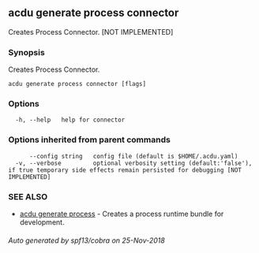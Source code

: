 ## acdu generate process connector

Creates Process Connector. [NOT IMPLEMENTED]

### Synopsis

Creates Process Connector.

```
acdu generate process connector [flags]
```

### Options

```
  -h, --help   help for connector
```

### Options inherited from parent commands

```
      --config string   config file (default is $HOME/.acdu.yaml)
  -v, --verbose         optional verbosity setting (default:'false'), if true temporary side effects remain persisted for debugging [NOT IMPLEMENTED]
```

### SEE ALSO

* [acdu generate process](acdu_generate_process.md)	 - Creates a process runtime bundle for development.

###### Auto generated by spf13/cobra on 25-Nov-2018
